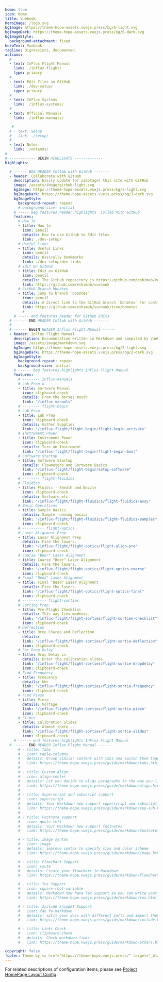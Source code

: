 ```yaml
---
home: true
icon: home
title: Vuebook
heroImage: /logo.svg
bgImage: https://theme-hope-assets.vuejs.press/bg/6-light.svg
bgImageDark: https://theme-hope-assets.vuejs.press/bg/6-dark.svg
bgImageStyle:
  background-attachment: fixed
heroText: Vuebook
tagline: Digressions, documented.
actions:
  #
  - text: InFlux Flight Manual
    link: ./influx-flight/
    type: primary
  #
  - text: Edit Files on GitHub
    link: ./dev-setup/
    type: primary
  #
  - text: InFlux Systems
    link: ./influx-systems/
  #
  - text: Official Manuals
    link: ./influx-manuals/

   # 
  # - text: Setup
  #   link: ./setup/ 
  #
  - text: Notes
    link: ./notemds/
#
# ------------ BEGIN HIGHLIGHTS -------------
highlights:

  # ------ BEG HEADER Collab with GitHub -------
  - header: Collaborate with GitHub
    description: Easily update (or sabotage) this site with GitHub
    image: /assets/image/github-light.svg
    bgImage: https://theme-hope-assets.vuejs.press/bg/3-light.svg
    bgImageDark: https://theme-hope-assets.vuejs.press/bg/3-dark.svg
    bgImageStyle:
      background-repeat: repeat
      # background-size: initial
    # ----- beg features.header.highlights  Collab With GitHub
    features:
      # How To  
      - title: How to
        icon: pencil
        details: How to use GitHub to Edit files
        link: ./dev-setup/
      # Useful Links  
      - title: Useful Links
        icon: pencil
        details: Basically bookmarks
        link: ./dev-setup/dev-links
      # Edit On GitHub
      - title: Edit on GitHub
        icon: pencil
        details: The GitHub repository is https://github.com/eshimab/vuebook
        link: https://github.com/eshimab/vuebook
      # GitHub Branch bbnotes
      - title: Jump to branch `bbnotes`
        icon: pencil
        details: A direct link to the GitHub branch `bbnotes` for contributions
        link: https://github.com/eshimab/vuebook/tree/bbnotes
        #
    # ----- end features.header for GitHub Edits
  # ------ END HEADER Collab with GitHub -------
  #
  # ------ BEGIN HEADER Influx Flight Manual ------
  - header: InFlux Flight Manual
    description: Documentation written in Markdown and compiled by VuePress.
    image: /assets/image/markdown.svg
    bgImage: https://theme-hope-assets.vuejs.press/bg/2-light.svg
    bgImageDark: https://theme-hope-assets.vuejs.press/bg/2-dark.svg
    bgImageStyle:
      background-repeat: repeat
      background-size: initial
    # ------ beg features.highlights InFlux Flight Manual 
    features:
      # -------- influx-manuals
      # Lab Prep d
      - title: Sortware Manual
        icon: clipboard-check
        details: From the horses mouth
        link: "/influx-manuals"
      # -------- flight-begin
      # Lab Prep
      - title: Lab Prep
        icon: clipboard-check
        details: Gather Supplies
        link: "/influx-flight/flight-begin/flight-begin-activate"
      # Instrument Power
      - title: Instrument Power
        icon: clipboard-check
        details: Turn on Instrument
        link: "/influx-flight/flight-begin/flight-begin-boot"
      # Software Startup
      - title: Software Startup
        details: Flowmeters and Sortware Basics
        link: "/influx-flight/flight-begin/setup-software"
        icon: clipboard-check
      # -------- flight-fluidics
      # Fluidics
      - title: Fluidcs - Sheath and Nozzle
        icon: clipboard-check
        details: Sortware etc.
        link: "/influx-flight/flight-fluidics/flight-fluidics-assy"
      # Basic Operations
      - title: Sample Basics
        details: Sample running basics
        link: "/influx-flight/flight-fluidics/flight-fluidics-samples"
        icon: clipboard-check
      # ---------- flight-optics
      # Laser Alignment Prep
      - title: Laser Alignment Prep
        details: Fire the lasers.
        link: "/influx-flight/flight-optics/flight-align-pre"
        icon: clipboard-check
      # Coarse "Beer" Laser Alignment
      - title: Coarse "Beer" Laser Alignment
        details: Fire the lasers.
        link: "/influx-flight/flight-optics/flight-optics-coarse"
        icon: clipboard-check
      # Final "Bead" Laser Alignment
      - title: Final "Bead" Laser Alignment
        details: Fire the lasers.
        link: "/influx-flight/flight-optics/flight-optics-final"
        icon: clipboard-check
      # ----------- flight-sorties
      # Sorting Prep
      - title: Pre-Flight Checklist
        details: This way lies madness.
        link: "/influx-flight/flight-sorties/flight-sorties-checklist"
        icon: clipboard-check
      # Deflection
      - title: Drop Charge and Deflection
        details: 
        link: "/influx-flight/flight-sorties/flight-sortie-deflection"
        icon: clipboard-check
      # Set Drop Delay
      - title: Drop Delay in 
        details: Enter the calibration slides.
        link: "/influx-flight/flight-sorties/flight-sortie-dropdelay"
        icon: clipboard-check
      # Find Frequency
      - title: Frequency
        details: kHz
        link: "/influx-flight/flight-sorties/flight-sortie-frequency"
        icon: clipboard-check
      # Find Piezo
      - title: Piezo
        details: Voltage
        link: "/influx-flight/flight-sorties/flight-sortie-piezo"
        icon: clipboard-check
      # Slides
      - title: Calibration Slides
        details: Almost there...
        link: "/influx-flight/flight-sorties/flight-sortie-slides"
        icon: clipboard-check
    # ------ end features.highlights InFlux Flight Manual 
  # ------ END HEADER Influx Flight Manual ------
      # - title: Tabs
      #   icon: table-columns
      #   details: Group similar content with tabs and switch them together
      #   link: https://theme-hope.vuejs.press/guide/markdown/tabs.html
      #
      # - title: Custom Align
      #   icon: align-center
      #   details: Let you decide to align paragraphs in the way you like
      #   link: https://theme-hope.vuejs.press/guide/markdown/align.html
      #
      # - title: Superscript and subscript support
      #   icon: superscript
      #   details: Your Markdown now support superscript and subscript
      #   link: https://theme-hope.vuejs.press/guide/markdown/sup-sub.html
      #
      # - title: Footnote support
      #   icon: quote-left
      #   details: Your Markdown now support footnotes
      #   link: https://theme-hope.vuejs.press/guide/markdown/footnote.html

      # - title: image syntax
      #   icon: image
      #   details: improve syntax to specify size and color scheme
      #   link: https://theme-hope.vuejs.press/guide/markdown/image.html

      # - title: Flowchart Support
      #   icon: route
      #   details: Create your flowchart in Markdown
      #   link: https://theme-hope.vuejs.press/guide/markdown/flowchart.html

      # - title: Tex Support
      #   icon: square-root-variable
      #   details: Markdown now have Tex Support so you can write your formula
      #   link: https://theme-hope.vuejs.press/guide/markdown/tex.html

      # - title: Include snippet Support
      #   icon: fab fa-markdown
      #   details: split your docs with different parts and import them in Markdown
      #   link: https://theme-hope.vuejs.press/guide/markdown/include.html

      # - title: Links Check
      #   icon: clipboard-check
      #   details: Check markdown links
      #   link: https://theme-hope.vuejs.press/guide/markdown/others.html#link-check

copyright: false
footer: Theme by <a href="https://theme-hope.vuejs.press/" target="_blank">VuePress Theme Hope</a> | MIT Licensed, Copyright © 2019-present Mr.Hope
---
```




For related descriptions of configuration items, please see [Project HomePage Layout Config](https://theme-hope.vuejs.press/guide/layout/home/).
